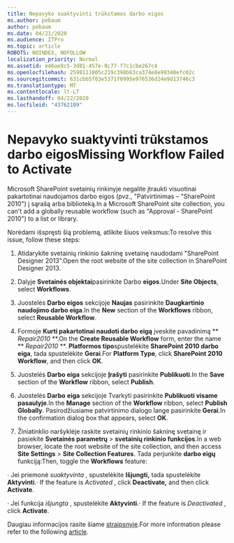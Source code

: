 ```yaml
---
title: Nepavyko suaktyvinti trūkstamos darbo eigos
ms.author: pebaum
author: pebaum
ms.date: 04/21/2020
ms.audience: ITPro
ms.topic: article
ROBOTS: NOINDEX, NOFOLLOW
localization_priority: Normal
ms.assetid: e46ae8c5-3d81-457e-8c77-f7c1cbe267c4
ms.openlocfilehash: 2598111005c219c398b63ca374e8e99348efc02c
ms.sourcegitcommit: 631cbb5f03e5371f0995e976536d24e9d13746c3
ms.translationtype: MT
ms.contentlocale: lt-LT
ms.lasthandoff: 04/22/2020
ms.locfileid: "43762109"
---
```

# <a name="missing-workflow-failed-to-activate"></a><span data-ttu-id="7f07c-102">Nepavyko suaktyvinti trūkstamos darbo eigos</span><span class="sxs-lookup"><span data-stu-id="7f07c-102">Missing Workflow Failed to Activate</span></span>

<span data-ttu-id="7f07c-103">Microsoft SharePoint svetainių rinkinyje negalite įtraukti visuotinai pakartotinai naudojamos darbo eigos (pvz., "Patvirtinimas – "SharePoint 2010") į sąrašą arba biblioteką.</span><span class="sxs-lookup"><span data-stu-id="7f07c-103">In a Microsoft SharePoint site collection, you can't add a globally reusable workflow (such as "Approval - SharePoint 2010") to a list or library.</span></span>
  
<span data-ttu-id="7f07c-104">Norėdami išspręsti šią problemą, atlikite šiuos veiksmus:</span><span class="sxs-lookup"><span data-stu-id="7f07c-104">To resolve this issue, follow these steps:</span></span> 
  
1. <span data-ttu-id="7f07c-105">Atidarykite svetainių rinkinio šakninę svetainę naudodami "SharePoint Designer 2013".</span><span class="sxs-lookup"><span data-stu-id="7f07c-105">Open the root website of the site collection in SharePoint Designer 2013.</span></span>
  
2. <span data-ttu-id="7f07c-106">Dalyje **Svetainės objektai**pasirinkite Darbo **eigos**.</span><span class="sxs-lookup"><span data-stu-id="7f07c-106">Under **Site Objects**, select **Workflows**.</span></span> 
  
3. <span data-ttu-id="7f07c-107">Juostelės **Darbo eigos** sekcijoje **Naujas** pasirinkite **Daugkartinio naudojimo darbo eiga**.</span><span class="sxs-lookup"><span data-stu-id="7f07c-107">In the **New** section of the **Workflows** ribbon, select **Reusable Workflow**.</span></span> 
  
4. <span data-ttu-id="7f07c-108">Formoje **Kurti pakartotinai naudoti darbo eigą** įveskite pavadinimą \*\* *Repair2010* \*\*.</span><span class="sxs-lookup"><span data-stu-id="7f07c-108">On the **Create Reusable Workflow** form, enter the name \*\* *Repair2010* \*\*.</span></span> <span data-ttu-id="7f07c-109">**Platformos tipo**spustelėkite **SharePoint 2010 darbo eiga**, tada spustelėkite **Gerai**.</span><span class="sxs-lookup"><span data-stu-id="7f07c-109">For **Platform Type**, click **SharePoint 2010 Workflow**, and then click **OK**.</span></span> 
  
1. <span data-ttu-id="7f07c-110">Juostelės **Darbo eiga** sekcijoje **Įrašyti** pasirinkite **Publikuoti**.</span><span class="sxs-lookup"><span data-stu-id="7f07c-110">In the **Save** section of the **Workflow** ribbon, select **Publish**.</span></span> 
  
2. <span data-ttu-id="7f07c-111">Juostelės **Darbo** **eiga** sekcijoje Tvarkyti pasirinkite **Publikuoti visame pasaulyje**.</span><span class="sxs-lookup"><span data-stu-id="7f07c-111">In the **Manage** section of the **Workflow** ribbon, select **Publish Globally**.</span></span> <span data-ttu-id="7f07c-112">Pasirodžiusiame patvirtinimo dialogo lange pasirinkite **Gerai**.</span><span class="sxs-lookup"><span data-stu-id="7f07c-112">In the confirmation dialog box that appears, select **OK**.</span></span> 
  
3. <span data-ttu-id="7f07c-113">Žiniatinklio naršyklėje raskite svetainių rinkinio šakninę svetainę ir pasiekite **Svetainės parametrų** \> **svetainių rinkinio funkcijos**.</span><span class="sxs-lookup"><span data-stu-id="7f07c-113">In a web browser, locate the root website of the site collection, and then access **Site Settings** \> **Site Collection Features**.</span></span> <span data-ttu-id="7f07c-114">Tada perjunkite **darbo eigų** funkciją:</span><span class="sxs-lookup"><span data-stu-id="7f07c-114">Then, toggle the **Workflows** feature:</span></span> 
  
<span data-ttu-id="7f07c-115">· Jei priemonė *suaktyvinta* , spustelėkite **Išjungti,** tada spustelėkite **Aktyvinti**.</span><span class="sxs-lookup"><span data-stu-id="7f07c-115">· If the feature is  *Activated*  , click **Deactivate,** and then click **Activate**.</span></span> 
  
<span data-ttu-id="7f07c-116">· Jei funkcija *išjungta* , spustelėkite **Aktyvinti**.</span><span class="sxs-lookup"><span data-stu-id="7f07c-116">· If the feature is  *Deactivated*  , click **Activate**.</span></span> 
  
<span data-ttu-id="7f07c-117">Daugiau informacijos rasite šiame [straipsnyje](https://go.microsoft.com/fwlink/?linkid=2047770&amp;clcid=0x409).</span><span class="sxs-lookup"><span data-stu-id="7f07c-117">For more information please refer to the following [article](https://go.microsoft.com/fwlink/?linkid=2047770&amp;clcid=0x409).</span></span>
  

